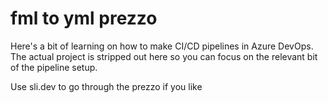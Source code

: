 # fml to yml prezzo

Here's a bit of learning on how to make CI/CD pipelines in Azure DevOps. 
The actual project is stripped out here so you can focus on the relevant bit of the pipeline setup.

Use sli.dev to go through the prezzo if you like
